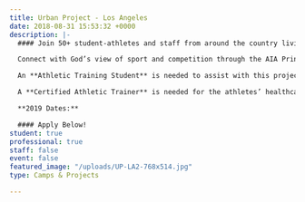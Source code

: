 ```yaml
---
title: Urban Project - Los Angeles
date: 2018-08-31 15:53:32 +0000
description: |-
  #### Join 50+ student-athletes and staff from around the country living in community in one huge house for three life-changing weeks. The UP-LA is a one of a kind opportunity.

  Connect with God’s view of sport and competition through the AIA Principles and The SPECIAL. Partner with urban ministry veterans serving "at-promise" communities of LA. Tackle issues of racism, power, class, culture, poverty, privilege, responsibility, social justice, and what the Gospel of Christ has to say about these ever-relevant and important issues.

  An **Athletic Training Student** is needed to assist with this project.

  A **Certified Athletic Trainer** is needed for the athletes’ healthcare needs during the first week with the option of serving during the entire project.

  **2019 Dates:**

  #### Apply Below!
student: true
professional: true
staff: false
event: false
featured_image: "/uploads/UP-LA2-768x514.jpg"
type: Camps & Projects

---
```

